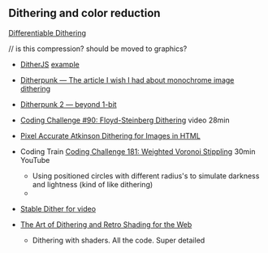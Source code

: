 
Dithering and color reduction
-----------------------------

[Differentiable Dithering](https://www.peterstefek.me/differentiable-dithering.html)

// is this compression? should be moved to graphics?
* [DitherJS](https://github.com/danielepiccone/ditherjs) [example](http://danielepiccone.github.io/ditherjs/)
* [Ditherpunk — The article I wish I had about monochrome image dithering](https://surma.dev/things/ditherpunk/)
* [Ditherpunk 2 — beyond 1-bit](https://www.makeworld.gq/2021/02/dithering.html)

* [Coding Challenge #90: Floyd-Steinberg Dithering](https://www.youtube.com/watch?v=0L2n8Tg2FwI) video 28min

* [Pixel Accurate Atkinson Dithering for Images in HTML](https://sheep.horse/2022/12/pixel_accurate_atkinson_dithering_for_images_in_ht.html)

* Coding Train [Coding Challenge 181: Weighted Voronoi Stippling](https://www.youtube.com/watch?v=Bxdt6T_1qgc) 30min YouTube
    * Using positioned circles with different radius's to simulate darkness and lightness (kind of like dithering)
    * 

* [Stable Dither for video](https://forums.tigsource.com/index.php?topic=40832.msg1363742#msg1363742)

* [The Art of Dithering and Retro Shading for the Web](https://blog.maximeheckel.com/posts/the-art-of-dithering-and-retro-shading-web/)
    * Dithering with shaders. All the code. Super detailed
